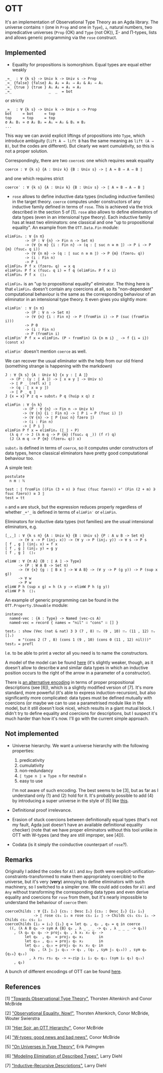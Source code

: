 # OTT

It's an implementation of Observational Type Theory as an Agda library. The universe contains `⊤` (one in `Prop` and one in `Type`), `⊥`, natural numbers, two impredicative universes (`Prop` (OK) and `Type` (not OK)), Σ- and Π-types, lists and allows generic programming via the `rose` construct.

## Implemented

 - Equality for propositions is isomorphism. Equal types are equal either weakly

 ```
 _≈_  : ∀ {k s} -> Univ k -> Univ s -> Prop
 _≈_ {false} {false} A₁ A₂ = A₁ ⇒ A₂ & A₂ ⇒ A₁
 _≈_ {true } {true } A₁ A₂ = A₁ ≃ A₂
 _≈_                 _  _  = bot
 ```

 or strictly

 ```
 _≃_  : ∀ {k s} -> Univ k -> Univ s -> Prop
 bot     ≃ bot     = top
 top     ≃ top     = top
 σ A₁ B₁ ≃ σ A₂ B₂ = A₁ ≈ A₂ & B₁ ≅ B₂
 ...
 ```

 This way we can avoid explicit liftings of propositions into `Type`, which introduce ambiguity (`lift A ⇒ lift B` has the same meaning as `lift (A ⇒ B)`, but the codes are different). But clearly we want cumulativity, so this is not a proper solution.

 Correspondingly, there are two `coerce`s: one which requires weak equality

 ```
 coerce : ∀ {k s} {A : Univ k} {B : Univ s} -> ⟦ A ≈ B ⇒ A ⇒ B ⟧
 ```

 and one which requires strict

 ```
 coerce′ : ∀ {k s} {A : Univ k} {B : Univ s} -> ⟦ A ≃ B ⇒ A ⇒ B ⟧
 ```

 - `rose` allows to define inductive data types (including inductive families) in the target theory. `coerce` computes under constructors of any inductive family defined in terms of `rose`. This is achieved via the trick described in the section 5 of [1]. `rose` also allows to define eliminators of data types (even in an intensional type theory). Each inductive family has at least two eliminators: one classical and one "up to propositional equality". An example from the `OTT.Data.Fin` module:

 ```
 elimFinₑ : ∀ {n π}
          -> (P : ∀ {n} -> Fin n -> Set π)
          -> (∀ {n m} {i : Fin n} -> (q : ⟦ suc n ≅ m ⟧) -> P i -> P {m} (fsucₑ q i))
          -> (∀ {n m} -> (q : ⟦ suc n ≅ m ⟧) -> P {m} (fzeroₑ q))
          -> (i : Fin n)
          -> P i
 elimFinₑ P f x (fzeroₑ q)  = x q
 elimFinₑ P f x (fsucₑ q i) = f q (elimFinₑ P f x i)
 elimFinₑ P f x  ⟨⟩₂

 ```

 `elimFinₑ` is an "up to propositional equality" eliminator. The thing here is that `elimFinₑ` doesn't contain any coercions at all, so its "non-dependent" computational behaviour is the same as the corresponding behaviour of an eliminator in an intensional type theory. It even gives you slightly more:

 ```
 elimFin′ : ∀ {n π}
          -> (P : ∀ n -> Set π)
          -> (∀ {n} {i : Fin n} -> P (fromFin i) -> P (suc (fromFin i)))
          -> P 0
          -> (i : Fin n)
          -> P (fromFin i)
 elimFin′ P f x = elimFinₑ (P ∘ fromFin) (λ {n m i} _ -> f {i = i}) (const x)
 ```

 `elimFin′` doesn't mention `coerce` as well.

 We can recover the usual eliminator with the help from our old friend (something strange is happening with the markdown)

 ```
 J : ∀ {k s} {A : Univ k} {x y : ⟦ A ⟧}
   -> (P : (y : ⟦ A ⟧) -> ⟦ x ≅ y ⟧ -> Univ s)
   -> ⟦ P _ (refl x) ⟧
   -> (q : ⟦ x ≅ y ⟧)
   -> ⟦ P _ q ⟧
 J {x = x} P z q = subst₂ P q (huip x q) z

 elimFin : ∀ {n k}
         -> (P : ∀ {n} -> Fin n -> Univ k)
         -> (∀ {n} {i : Fin n} -> ⟦ P i ⇒ P (fsuc i) ⟧)
         -> (∀ {n} -> ⟦ P {suc n} fzero ⟧)
         -> (i : Fin n)
         -> ⟦ P i ⟧
 elimFin P f x = elimFinₑ (⟦_⟧ ∘ P)
   (λ q r -> J (λ m q -> P {m} (fsucₑ q _)) (f r) q)
   (J (λ m q -> P {m} (fzeroₑ q)) x)
 ```

 `subst₂` is defined in terms of `coerce`, so it computes under constructors of data types, hence classical eliminators have pretty good computational behaviour too.

 A simple test:

 ```
 postulate
   n m : ℕ

 test : ⟦ fromFin ((Fin (3 + n) ∋ fsuc (fsuc fzero)) +ᶠ (Fin (2 + m) ∋ fsuc fzero)) ≅ 3 ⟧
 test = tt
 ```

 `n` and `m` are stuck, but the expression reduces properly regardless of whether `_+ᶠ_` is defined in terms of `elimFin′` or `elimFin`.

 Eliminators for inductive data types (not families) are the usual intensional eliminators, e.g.

 ```
 [_,_] : ∀ {k s π} {A : Univ k} {B : Univ s} {P : A ⊎ B -> Set π}
       -> (∀ x -> P (inj₁ x)) -> (∀ y -> P (inj₂ y)) -> ∀ s -> P s
 [ f , g ] (inj₁ x) = f x
 [ f , g ] (inj₂ y) = g y
 [ f , g ]  ⟨⟩₂

 elimW : ∀ {π A} {B : ⟦ A ⟧ -> Type}
       -> (P : W A B -> Set π)
       -> (∀ {x} {g : ⟦ B x ⟧ -> W A B} -> (∀ y -> P (g y)) -> P (sup x g))
       -> ∀ w
       -> P w
 elimW P h (sup x g) = h (λ y -> elimW P h (g y))
 elimW P h  ⟨⟩₁
 ```

 An example of generic programming can be found in the `OTT.Property.Showable` module:

 ```
 instance
   named-vec : {A : Type} -> Named (vec-cs A)
   named-vec = record { names = "nil" ∷ "cons" ∷ [] }

 test₂ : show (Vec (nat & nat) 3 ∋ (7 , 8) ∷ᵥ (9 , 10) ∷ᵥ (11 , 12) ∷ᵥ []ᵥ)
       ≡ "(cons 2 (7 , 8) (cons 1 (9 , 10) (cons 0 (11 , 12) nil)))"
 test₂ = prefl
 ```

 I.e. to be able to print a vector all you need is to name the constructors.

 A model of the model can be found [here](https://github.com/effectfully/random-stuff/blob/master/Rose/Coercible.agda) (it's slightly weaker, though, as it doesn't allow to describe `W` and similar data types in which an inductive position occurs to the right of the arrow in a parameter of a constructor).

 There is [an alternative encoding](https://github.com/effectfully/random-stuff/blob/master/IRDesc.agda) in terms of proper propositional descriptions (see [6]), which is a slightly modified version of [7]. It's more standard, more powerful (it's able to express induction-recursion), but also significantly more complicated: data types must be defined mutually with coercions (or maybe we can to use a parametrised module like in the model, but it still doesn't look nice), which results in a giant mutual block. I didn't try to define equality and coercions for descriptions, but I suspect it's much harder than how it's now. I'll go with the current simple approach.

## Not implemented

- Universe hierarchy. We want a universe hierarchy with the following properties:

  1. predicativity
  2. cumulativity
  3. non-redundancy
  4. `⟦ type n ⟧ ≡ Type n` for neutral `n`
  5. easy to use
  
  I'm not aware of such encoding. The best seems to be [3], but as far as I understand only (1) and (2) hold for it. It's probably possible to add (4) by introducing a super universe in the style of [5] like [this](https://github.com/effectfully/random-stuff/blob/master/Omega.agda).

- Definitional proof irrelevance.

- Erasion of stuck coercions between definitionally equal types (that's not my fault, Agda just doesn't have an available definitional equality checker) (note that we have proper eliminators without this tool unlike in OTT with W-types (and they are still improper, see [4])).

- Codata (is it simply the coinductive counterpart of `rose`?).

## Remarks

Originally I added the codes for `All` and `Any` (both were explicit-unification-constraints-transformed to make them appropriately coercible) to the universe, but it's very (**very**) annoying to define eliminators with such machinery, so I switched to a simpler one. We could add codes for `All` and `Any` without transforming the corresponding data types and even derive equality and coercions for `rose` from them, but it's nearly impossible to understand the behaviour of `coerce` then:

```
coerceChilds : ∀ {I₁ I₂} {cs₁ : Desc I₁} {cs₂ : Desc I₂} {i₂ i₁}
             -> ⟦ rose cs₁ i₁ ≅ rose cs₂ i₂ ⟧ -> Childs cs₁ cs₁ i₁ -> Childs cs₂ cs₂ i₂
coerceChilds {i₂ = i₂} {i₁} q = let q₁ , q₂ , q₃ = q in coerce
  ((, (λ A B q₄ -> sym A {B} q₄ , λ _ _ _ -> q₁ , λ _ _ _ -> q₁))
    , (λ q₄ q₅ q₆ -> proj₁ q₆ , λ x₁ x₂ q₇ ->
         let q₈  , q₉  = proj₂ q₄ x₁       in
         let q₁₀ , q₁₁ = proj₂ q₅ x₂       in
         let q₁₂ , q₁₃ = proj₂ q₆ x₁ x₂ q₇ in
           (q₁ , (λ j₁ j₂ q₁₃ -> q₁ , (q₂ , sym j₁ q₁₃)) , sym q₈ {q₁₀} q₁₂)
           , λ rs₁ rs₂ q₈ -> ≈-zip i₁ i₂ q₉ q₁₁ (sym i₂ q₃) q₁₃)
    , q₂)
```

A bunch of different encodings of OTT can be found [here](https://github.com/effectfully/random-stuff/tree/master/OTT).

## References

[1] ["Towards Observational Type Theory"](http://strictlypositive.org/ott.pdf), Thorsten Altenkirch and Conor McBride

[2] ["Observational Equality, Now!"](http://www.cs.nott.ac.uk/~psztxa/publ/obseqnow.pdf), Thorsten Altenkirch, Conor McBride, Wouter Swierstra

[3] ["Hier Soir, an OTT Hierarchy"](http://mazzo.li/epilogue/index.html%3Fp=1098.html), Conor McBride

[4] ["W-types: good news and bad news"](http://mazzo.li/epilogue/index.html%3Fp=324.html), Conor McBride

[5] ["On Universes in Type Theory"](http://citeseerx.ist.psu.edu/viewdoc/download?doi=10.1.1.221.1318&rep=rep1&type=pdf), Erik Palmgren

[6] ["Modeling Elimination of Described Types"](http://spire-lang.org/blog/2014/01/15/modeling-elimination-of-described-types/), Larry Diehl

[7] ["Inductive-Recursive Descriptions"](http://spire-lang.org/blog/2014/08/04/inductive-recursive-descriptions/), Larry Diehl
